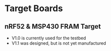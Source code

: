 # Target Boards

## nRF52 & MSP430 FRAM Target

- V1.0 is currently used for the testbed
- V1.1 was designed, but is not yet manufactured
